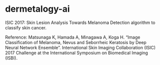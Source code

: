 # dermetalogy-ai
ISIC 2017: Skin Lesion Analysis Towards Melanoma Detection
algorithm to classify skin cancer.


Reference:
Matsunaga K, Hamada A, Minagawa A, Koga H. “Image Classification of Melanoma, Nevus and Seborrheic Keratosis by Deep Neural Network Ensemble”. International Skin Imaging Collaboration (ISIC) 2017 Challenge at the International Symposium on Biomedical Imaging (ISBI).
